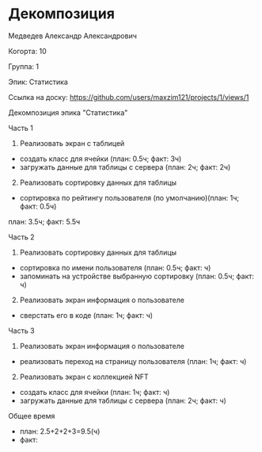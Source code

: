 # Декомпозиция

Медведев Александр Александрович

Когорта: 10

Группа: 1

Эпик: Статистика

Ссылка на доску: https://github.com/users/maxzim121/projects/1/views/1

Декомпозиция эпика "Статистика"

Часть 1
1) Реализовать экран с таблицей
- создать класс для ячейки (план: 0.5ч; факт: 3ч)
- загружать данные для таблицы с сервера (план: 2ч; факт: 2ч)

2) Реализовать сортировку данных для таблицы
- сортировка по рейтингу пользователя (по умолчанию)(план: 1ч; факт: 0.5ч)

план: 3.5ч; факт: 5.5ч

Часть 2

1) Реализовать сортировку данных для таблицы
- сортировка по имени пользователя (план: 0.5ч; факт: ч)
- запоминать на устройстве выбранную сортировку (план: 0.5ч; факт: ч)

2) Реализовать экран информация о пользователе
- сверстать его в коде (план: 1ч; факт: ч)

Часть 3
1) Реализовать экран информация о пользователе
- реализовать переход на страницу пользователя (план: 1ч; факт: ч)

2) Реализовать экран с коллекцией NFT
- создать класс для ячейки (план: 1ч; факт: ч)
- загружать данные для таблицы с сервера (план: 2ч; факт: ч)

Общее время 
- план: 2.5+2+2+3=9.5(ч)
- факт: 
